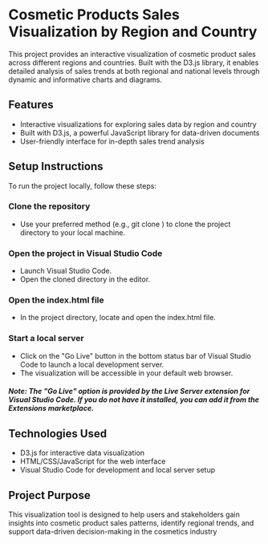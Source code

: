 # Cosmetic Products Sales Visualization by Region and Country
This project provides an interactive visualization of cosmetic product sales across different regions and countries. Built with the D3.js library, it enables detailed analysis of sales trends at both regional and national levels through dynamic and informative charts and diagrams.

## Features
* Interactive visualizations for exploring sales data by region and country
* Built with D3.js, a powerful JavaScript library for data-driven documents
* User-friendly interface for in-depth sales trend analysis

## Setup Instructions
To run the project locally, follow these steps:
### Clone the repository
* Use your preferred method (e.g., git clone <repository-url>) to clone the project directory to your local machine.
### Open the project in Visual Studio Code
* Launch Visual Studio Code.
* Open the cloned directory in the editor.
### Open the index.html file
* In the project directory, locate and open the index.html file.
### Start a local server
* Click on the "Go Live" button in the bottom status bar of Visual Studio Code to launch a local development server.
* The visualization will be accessible in your default web browser.

#### _Note: The "Go Live" option is provided by the Live Server extension for Visual Studio Code. If you do not have it installed, you can add it from the Extensions marketplace._

## Technologies Used
* D3.js for interactive data visualization
* HTML/CSS/JavaScript for the web interface
* Visual Studio Code for development and local server setup

## Project Purpose
This visualization tool is designed to help users and stakeholders gain insights into cosmetic product sales patterns, identify regional trends, and support data-driven decision-making in the cosmetics industry
